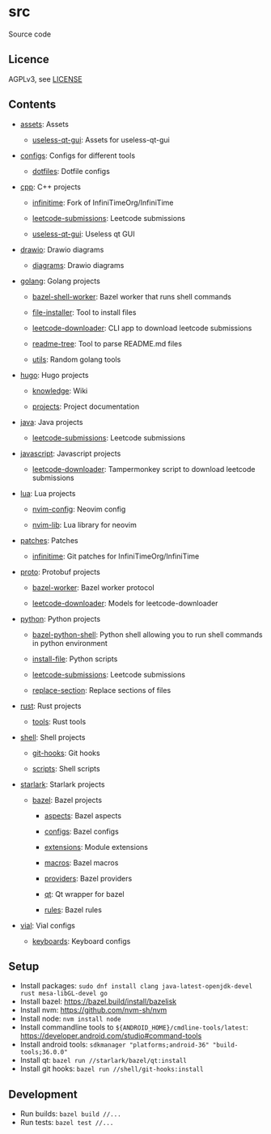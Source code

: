 # src

Source code

## Licence

AGPLv3, see [LICENSE](./LICENSE.txt)

## Contents

<!-- README_CONTENTS START -->

  - [assets](/assets): Assets

    - [useless-qt-gui](/assets/useless-qt-gui): Assets for useless-qt-gui

  - [configs](/configs): Configs for different tools

    - [dotfiles](/configs/dotfiles): Dotfile configs

  - [cpp](/cpp): C&#43;&#43; projects

    - [infinitime](/cpp/infinitime): Fork of InfiniTimeOrg/InfiniTime

    - [leetcode-submissions](/cpp/leetcode-submissions): Leetcode submissions

    - [useless-qt-gui](/cpp/useless-qt-gui): Useless qt GUI

  - [drawio](/drawio): Drawio diagrams

    - [diagrams](/drawio/diagrams): Drawio diagrams

  - [golang](/golang): Golang projects

    - [bazel-shell-worker](/golang/bazel-shell-worker): Bazel worker that runs shell commands

    - [file-installer](/golang/file-installer): Tool to install files

    - [leetcode-downloader](/golang/leetcode-downloader): CLI app to download leetcode submissions

    - [readme-tree](/golang/readme-tree): Tool to parse README.md files

    - [utils](/golang/utils): Random golang tools

  - [hugo](/hugo): Hugo projects

    - [knowledge](/hugo/knowledge): Wiki

    - [projects](/hugo/projects): Project documentation

  - [java](/java): Java projects

    - [leetcode-submissions](/java/leetcode-submissions): Leetcode submissions

  - [javascript](/javascript): Javascript projects

    - [leetcode-downloader](/javascript/leetcode-downloader): Tampermonkey script to download leetcode submissions

  - [lua](/lua): Lua projects

    - [nvim-config](/lua/nvim-config): Neovim config

    - [nvim-lib](/lua/nvim-lib): Lua library for neovim

  - [patches](/patches): Patches

    - [infinitime](/patches/infinitime): Git patches for InfiniTimeOrg/InfiniTime

  - [proto](/proto): Protobuf projects

    - [bazel-worker](/proto/bazel-worker): Bazel worker protocol

    - [leetcode-downloader](/proto/leetcode-downloader): Models for leetcode-downloader

  - [python](/python): Python projects

    - [bazel-python-shell](/python/bazel-python-shell): Python shell allowing you to run shell commands in python environment

    - [install-file](/python/install-file): Python scripts

    - [leetcode-submissions](/python/leetcode-submissions): Leetcode submissions

    - [replace-section](/python/replace-section): Replace sections of files

  - [rust](/rust): Rust projects

    - [tools](/rust/tools): Rust tools

  - [shell](/shell): Shell projects

    - [git-hooks](/shell/git-hooks): Git hooks

    - [scripts](/shell/scripts): Shell scripts

  - [starlark](/starlark): Starlark projects

    - [bazel](/starlark/bazel): Bazel projects

      - [aspects](/starlark/bazel/aspects): Bazel aspects

      - [configs](/starlark/bazel/configs): Bazel configs

      - [extensions](/starlark/bazel/extensions): Module extensions

      - [macros](/starlark/bazel/macros): Bazel macros

      - [providers](/starlark/bazel/providers): Bazel providers

      - [qt](/starlark/bazel/qt): Qt wrapper for bazel

      - [rules](/starlark/bazel/rules): Bazel rules

  - [vial](/vial): Vial configs

    - [keyboards](/vial/keyboards): Keyboard configs
<!-- README_CONTENTS END -->

## Setup

- Install packages: `sudo dnf install clang java-latest-openjdk-devel rust mesa-libGL-devel go`
- Install bazel: https://bazel.build/install/bazelisk
- Install nvm: https://github.com/nvm-sh/nvm
- Install node: `nvm install node`
- Install commandline tools to `${ANDROID_HOME}/cmdline-tools/latest`: https://developer.android.com/studio#command-tools
- Install android tools: `sdkmanager "platforms;android-36" "build-tools;36.0.0"`
- Install qt: `bazel run //starlark/bazel/qt:install`
- Install git hooks: `bazel run //shell/git-hooks:install`

## Development

- Run builds: `bazel build //...`
- Run tests: `bazel test //...`
